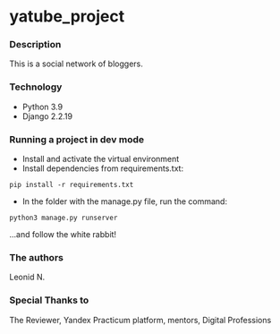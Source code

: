 # yatube_project
### Description
This is a social network of bloggers.
### Technology
- Python 3.9
- Django 2.2.19
### Running a project in dev mode
- Install and activate the virtual environment
- Install dependencies from requirements.txt:
```
pip install -r requirements.txt
``` 
- In the folder with the manage.py file, run the command:
```
python3 manage.py runserver
``` 
...and follow the white rabbit!

### The authors
Leonid N.
### Special Thanks to
The Reviewer, Yandex Practicum platform, mentors, Digital Professions
